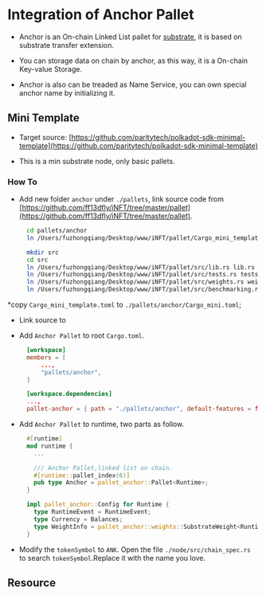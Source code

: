# Integration of Anchor Pallet

* Anchor is an On-chain Linked List pallet for [substrate](https://github.com/paritytech/substrate), it is based on substrate transfer extension.

* You can storage data on chain by anchor, as this way, it is a On-chain Key-value Storage.

* Anchor is also can be treaded as Name Service, you can own special anchor name by initializing it. 

## Mini Template

* Target source: [https://github.com/paritytech/polkadot-sdk-minimal-template](https://github.com/paritytech/polkadot-sdk-minimal-template)

* This is a min substrate node, only basic pallets.

### How To

* Add new folder `anchor` under `./pallets`, link source code from [https://github.com/ff13dfly/iNFT/tree/master/pallet](https://github.com/ff13dfly/iNFT/tree/master/pallet).

  ```BASH
    cd pallets/anchor
    ln /Users/fuzhongqiang/Desktop/www/iNFT/pallet/Cargo_mini_template.toml Cargo.toml

    mkdir src
    cd src
    ln /Users/fuzhongqiang/Desktop/www/iNFT/pallet/src/lib.rs lib.rs
    ln /Users/fuzhongqiang/Desktop/www/iNFT/pallet/src/tests.rs tests.rs
    ln /Users/fuzhongqiang/Desktop/www/iNFT/pallet/src/weights.rs weights.rs
    ln /Users/fuzhongqiang/Desktop/www/iNFT/pallet/src/benchmarking.rs benchmarking.rs
  ```

*copy `Cargo_mini_template.toml` to `./pallets/anchor/Cargo_mini.toml`;

* Link source to 

* Add `Anchor Pallet` to root `Cargo.toml`.

  ```TOML
    [workspace]
    members = [
        ...,
        "pallets/anchor",
    ]

    [workspace.dependencies]
    ...,
    pallet-anchor = { path = "./pallets/anchor", default-features = false }
  ```

* Add `Anchor Pallet` to runtime, two parts as follow.

  ```RUST
    #[runtime]
    mod runtime {
      ...

      /// Anchor Pallet,linked list on chain.
      #[runtime::pallet_index(6)]
      pub type Anchor = pallet_anchor::Pallet<Runtime>;
    }

    impl pallet_anchor::Config for Runtime {
      type RuntimeEvent = RuntimeEvent;
      type Currency = Balances;
      type WeightInfo = pallet_anchor::weights::SubstrateWeight<Runtime>;
    }
  ```

* Modify the `tokenSymbol` to `ANK`. Open the file `./node/src/chain_spec.rs` to search `tokenSymbol`.Replace it with the name you love.

## Resource

